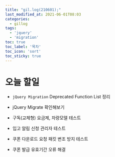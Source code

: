 ```yaml
---
title: "gil.log(210601);"
last_modified_at: 2021-06-01T08:03
categories: 
  - gillog
tags: 
  - 'jquery' 
  - 'migration'
toc: true
toc_label: '목차'
toc_icon: 'sort'
toc_sticky: true
---
```

# 오늘 할일

- `jQuery Migration` Deprecated Function List 정리

- jQuery Migrate 확인해보기

- 구독(교체형) 요금제, 차량모델 테스트

- 입고 알림 신청 관리자 테스트

- 쿠폰 다운로드 요청 패킷 변조 방지 테스트

- 쿠폰 발급 유효기간 오류 해결
